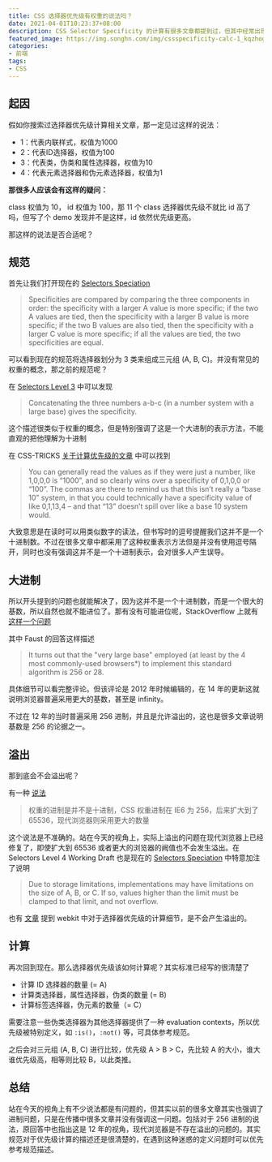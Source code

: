 ```yaml
---
title: CSS 选择器优先级有权重的说法吗？
date: 2021-04-01T10:23:37+08:00
description: CSS Selector Specificity 的计算有很多文章都提到过，但其中经常出现权重的概念，这种说法是从哪里开始的，这种理解是否合理呢。
featured_image: https://img.songhn.com/img/cssspecificity-calc-1_kqzhog.webp
categories:
- 前端
tags:
- CSS
---
```

## 起因
假如你搜索过选择器优先级计算相关文章，那一定见过这样的说法：

- 1：代表内联样式，权值为1000
- 2：代表ID选择器，权值为100
- 3：代表类，伪类和属性选择器，权值为10
- 4：代表元素选择器和伪元素选择器，权值为1

**那很多人应该会有这样的疑问：**

class 权值为 10， id 权值为 100，那 11 个 class 选择器优先级不就比 id 高了吗，但写了个 demo 发现并不是这样，id 依然优先级更高。

那这样的说法是否合适呢？

## 规范
首先让我们打开现在的 [Selectors Speciation](https://www.w3.org/TR/selectors/#specificity)
> Specificities are compared by comparing the three components in order: the specificity with a larger A value is more specific; if the two A values are tied, then the specificity with a larger B value is more specific; if the two B values are also tied, then the specificity with a larger C value is more specific; if all the values are tied, the two specificities are equal.

可以看到现在的规范将选择器划分为 3 类来组成三元组 (A, B, C)。并没有常见的权重的概念，那之前的规范呢？

在 [Selectors Level 3](https://drafts.csswg.org/selectors-3/#specificity) 中可以发现
> Concatenating the three numbers a-b-c (in a number system with a large base) gives the specificity.

这个描述很类似于权重的概念，但是特别强调了这是一个大进制的表示方法，不能直观的把他理解为十进制

在 CSS-TRICKS [关于计算优先级的文章](https://css-tricks.com/specifics-on-css-specificity/) 中可以找到
> You can generally read the values as if they were just a number, like 1,0,0,0 is “1000”, and so clearly wins over a specificity of 0,1,0,0 or “100”. The commas are there to remind us that this isn’t really a “base 10” system, in that you could technically have a specificity value of like 0,1,13,4 – and that “13” doesn’t spill over like a base 10 system would.

大致意思是在读时可以用类似数字的读法，但书写时的逗号提醒我们这并不是一个十进制数。不过在很多文章中都采用了这种权重表示方法但是并没有使用逗号隔开，同时也没有强调这并不是一个十进制表示，会对很多人产生误导。

## 大进制

所以开头提到的问题也就能解决了，因为这并不是一个十进制数，而是一个很大的基数，所以自然也就不能进位了。那有没有可能进位呢，StackOverflow 上就有 [这样一个问题](https://stackoverflow.com/questions/2809024/how-are-the-points-in-css-specificity-calculated) 

其中 Faust 的回答这样描述
> It turns out that the "very large base" employed (at least by the 4 most commonly-used browsers*) to implement this standard algorithm is 256 or 28.

具体细节可以看完整评论。但该评论是 2012 年时候编辑的，在 14 年的更新这就说明浏览器普遍采用更大的基数，甚至是 infinity。

不过在 12 年的当时普遍采用 256 进制，并且是允许溢出的，这也是很多文章说明基数是 256 的论据之一。

## 溢出

那到底会不会溢出呢？

有一种 [说法](https://www.runoob.com/w3cnote/css-style-priority.html)
> 权重的进制是并不是十进制，CSS 权重进制在 IE6 为 256，后来扩大到了 65536，现代浏览器则采用更大的数量

这个说法是不准确的。站在今天的视角上，实际上溢出的问题在现代浏览器上已经修复了，即使扩大到 65536 或者更大的浏览器的阙值也不会发生溢出。在 Selectors Level 4 Working Draft 也是现在的 [Selectors Speciation](https://www.w3.org/TR/selectors/#specificity) 中特意加注了说明
> Due to storage limitations, implementations may have limitations on the size of A, B, or C. If so, values higher than the limit must be clamped to that limit, and not overflow.

也有 [文章](https://www.jianshu.com/p/1ea4c6578c39) 提到 webkit 中对于选择器优先级的计算细节，是不会产生溢出的。

## 计算
再次回到现在。那么选择器优先级该如何计算呢？其实标准已经写的很清楚了

- 计算 ID 选择器的数量 (= A)
- 计算类选择器，属性选择器，伪类的数量 (= B)
- 计算标签选择器，伪元素的数量（= C）

需要注意一些伪类选择器为其他选择器提供了一种 evaluation contexts，所以优先级被特别定义，如 `:is()`，`:not()` 等，可具体参考规范。

之后会对三元组 (A, B, C) 进行比较，优先级 A > B > C，先比较 A 的大小，谁大谁优先级高，相等则比较 B，以此类推。

## 总结
站在今天的视角上有不少说法都是有问题的，但其实以前的很多文章其实也强调了进制问题，只是在传播中很多文章并没有强调这一问题。包括对于 256 进制的说法，原回答中也指出这是 12 年的视角，现代浏览器是不存在溢出的问题的。其实规范对于优先级计算的描述还是很清楚的，在遇到这种迷惑的定义问题时可以优先参考规范描述。
